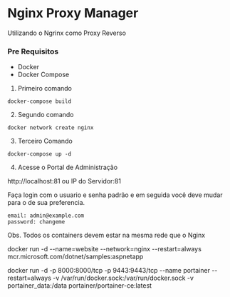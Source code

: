 # Nginx Proxy Manager

Utilizando o Ngrinx como Proxy Reverso

### Pre Requisitos

- Docker
- Docker Compose

1. Primeiro comando
```
docker-compose build
```
2. Segundo comando
```
docker network create nginx
```

3. Terceiro Comando
```
docker-compose up -d
```
4. Acesse o Portal de Administração

http://localhost:81 ou IP do Servidor:81

Faça login com o usuario e senha padrão e em seguida você deve mudar para o de sua preferencia.

```
email: admin@example.com
password: changeme
```


Obs. Todos os containers devem estar na mesma rede que o Nginx


docker run -d --name=website --network=nginx --restart=always mcr.microsoft.com/dotnet/samples:aspnetapp

docker run -d -p 8000:8000/tcp -p 9443:9443/tcp --name portainer --restart=always -v /var/run/docker.sock:/var/run/docker.sock -v portainer_data:/data portainer/portainer-ce:latest